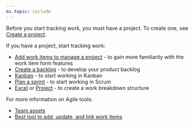 ```yaml
---
ms.topic: include
---
```



Before you start tracking work, you must have a project. To create one, see [Create a project](/azure/devops/organizations/projects/create-project).   

If you have a project, start tracking work:  

- [Add work items to manage a project](/azure/devops/boards/backlogs/add-work-items) - to gain more familiarity with the work item form features  
- [Create a backlog](/azure/devops/boards/backlogs/create-your-backlog) - to develop your product backlog  
- [Kanban](/azure/devops/boards/boards/kanban-basics)  - to start working in Kanban   
- [Plan a sprint](/azure/devops/boards/sprints/assign-work-sprint) - to start working in Scrum    
- [Excel](/azure/devops/boards/backlogs/office/bulk-add-modify-work-items-excel) or [Project](/azure/devops/boards/backlogs/office/create-your-backlog-tasks-using-project) - to create a work breakdown structure   

For more information on Agile tools:

- [Team assets](/azure/devops/organizations/settings/about-teams-and-settings)  
- [Best tool to add, update, and link work items](/azure/devops/boards/work-items/best-tool-add-update-link-work-items)